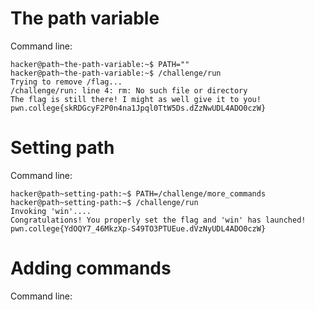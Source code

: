 # The path variable

Command line:

```
hacker@path~the-path-variable:~$ PATH=""
hacker@path~the-path-variable:~$ /challenge/run
Trying to remove /flag...
/challenge/run: line 4: rm: No such file or directory
The flag is still there! I might as well give it to you!
pwn.college{skRDGcyF2P0n4na1Jpql0TtW5Ds.dZzNwUDL4ADO0czW}
```

# Setting path

Command line:

```
hacker@path~setting-path:~$ PATH=/challenge/more_commands
hacker@path~setting-path:~$ /challenge/run
Invoking 'win'....
Congratulations! You properly set the flag and 'win' has launched!
pwn.college{YdOQY7_46MkzXp-S49TO3PTUEue.dVzNyUDL4ADO0czW}
```

# Adding commands

Command line:

```
